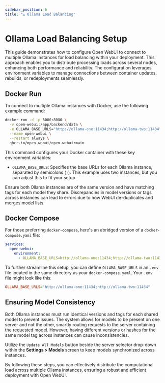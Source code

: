 ```yaml
---
sidebar_position: 6
title: "⚖️ Ollama Load Balancing"
---
```


# Ollama Load Balancing Setup

This guide demonstrates how to configure Open WebUI to connect to multiple Ollama instances for load balancing within your deployment. This approach enables you to distribute processing loads across several nodes, enhancing both performance and reliability. The configuration leverages environment variables to manage connections between container updates, rebuilds, or redeployments seamlessly.

## Docker Run

To connect to multiple Ollama instances with Docker, use the following example command:

```bash
docker run -d -p 3000:8080 \
  -v open-webui:/app/backend/data \
  -e OLLAMA_BASE_URLS="http://ollama-one:11434;http://ollama-two:11434" \
  --name open-webui \
  --restart always \
  ghcr.io/open-webui/open-webui:main
```

This command configures your Docker container with these key environment variables:

- `OLLAMA_BASE_URLS`: Specifies the base URLs for each Ollama instance, separated by semicolons (`;`). This example uses two instances, but you can adjust this to fit your setup.

Ensure both Ollama instances are of the same version and have matching tags for each model they share. Discrepancies in model versions or tags across instances can lead to errors due to how WebUI de-duplicates and merges model lists.

## Docker Compose

For those preferring `docker-compose`, here's an abridged version of a `docker-compose.yaml` file:

```yaml
services:
  open-webui:
    environment:
      - OLLAMA_BASE_URLS=http://ollama-one:11434;http://ollama-two:11434
```

To further streamline this setup, you can define `OLLAMA_BASE_URLS` in an `.env` file located in the same directory as your `docker-compose.yaml`. Your `.env` file might look like this:

```ini
OLLAMA_BASE_URLS="http://ollama-one:11434;http://ollama-two:11434"
```

## Ensuring Model Consistency

Both Ollama instances must run identical versions and tags for each shared model to prevent issues. The system allows for models to be present on one server and not the other, smartly routing requests to the server containing the requested model. However, having different versions or hashes for the same model tag across instances can cause inconsistencies.

Utilize the `Update All Models` button beside the server selector drop-down within the **Settings > Models** screen to keep models synchronized across instances.

By following these steps, you can effectively distribute the computational load across multiple Ollama instances, ensuring a robust and efficient deployment with Open WebUI.
